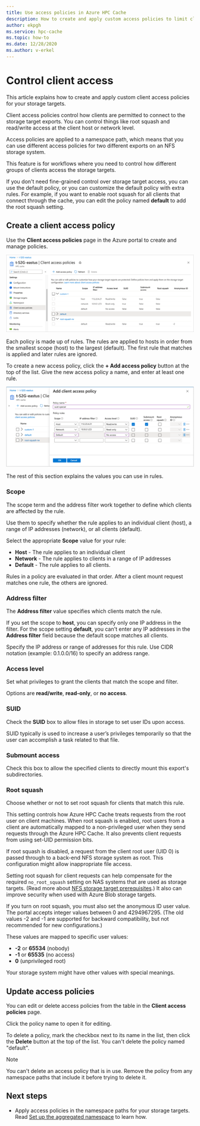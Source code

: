 ```yaml
---
title: Use access policies in Azure HPC Cache
description: How to create and apply custom access policies to limit client access to storage targets in Azure HPC Cache
author: ekpgh
ms.service: hpc-cache
ms.topic: how-to
ms.date: 12/28/2020
ms.author: v-erkel
---
```


# Control client access

This article explains how to create and apply custom client access policies for your storage targets.

Client access policies control how clients are permitted to connect to the storage target exports. You can control things like root squash and read/write access at the client host or network level.

Access policies are applied to a namespace path, which means that you can use different access policies for two different exports on an NFS storage system.

This feature is for workflows where you need to control how different groups of clients access the storage targets.

If you don't need fine-grained control over storage target access, you can use the default policy, or you can customize the default policy with extra rules. For example, if you want to enable root squash for all clients that connect through the cache, you can edit the policy named **default** to add the root squash setting.

## Create a client access policy

Use the **Client access policies** page in the Azure portal to create and manage policies. <!-- is there AZ CLI for this? -->

[![screenshot of client access policies page. Several policies are defined, and some are expanded to show their rules](media/policies-overview.png)](media/policies-overview.png#lightbox)

Each policy is made up of rules. The rules are applied to hosts in order from the smallest scope (host) to the largest (default). The first rule that matches is applied and later rules are ignored.

To create a new access policy, click the **+ Add access policy** button at the top of the list. Give the new access policy a name, and enter at least one rule.

![screenshot of access policies edit blade with multiple rules filled in. Click ok to save the rule.](media/add-policy.png)

The rest of this section explains the values you can use in rules.

### Scope

The scope term and the address filter work together to define which clients are affected by the rule.

Use them to specify whether the rule applies to an individual client (host), a range of IP addresses (network), or all clients (default).

Select the appropriate **Scope** value for your rule:

* **Host** - The rule applies to an individual client
* **Network** - The rule applies to clients in a range of IP addresses
* **Default** - The rule applies to all clients.

Rules in a policy are evaluated in that order. After a client mount request matches one rule, the others are ignored.

### Address filter

The **Address filter** value specifies which clients match the rule.

If you set the scope to **host**, you can specify only one IP address in the filter. For the scope setting **default**, you can't enter any IP addresses in the **Address filter** field because the default scope matches all clients.

Specify the IP address or range of addresses for this rule. Use CIDR notation (example: 0.1.0.0/16) to specify an address range.

### Access level

Set what privileges to grant the clients that match the scope and filter.

Options are **read/write**, **read-only**, or **no access**.

### SUID

Check the **SUID** box to allow files in storage to set user IDs upon access.

SUID typically is used to increase a user’s privileges temporarily so that the user can accomplish a task related to that file.

### Submount access

Check this box to allow the specified clients to directly mount this export's subdirectories.

### Root squash

Choose whether or not to set root squash for clients that match this rule.

This setting controls how Azure HPC Cache treats requests from the root user on client machines. When root squash is enabled, root users from a client are automatically mapped to a non-privileged user  when they send requests through the Azure HPC Cache. It also prevents client requests from using set-UID permission bits.

If root squash is disabled, a request from the client root user (UID 0) is passed through to a back-end NFS storage system as root. This configuration might allow inappropriate file access.

Setting root squash for client requests can help compensate for the required ``no_root_squash`` setting on NAS systems that are used as storage targets. (Read more about [NFS storage target prerequisites](hpc-cache-prerequisites.md#nfs-storage-requirements).) It also can improve security when used with Azure Blob storage targets.

If you turn on root squash, you must also set the anonymous ID user value. The portal accepts integer values between 0 and 4294967295. (The old values -2 and -1 are supported for backward compatibility, but not recommended for new configurations.)

These values are mapped to specific user values:

* **-2** or **65534** (nobody)
* **-1** or **65535** (no access)
* **0** (unprivileged root)

Your storage system might have other values with special meanings.

## Update access policies

You can edit or delete access policies from the table in the **Client access policies** page.

Click the policy name to open it for editing.

To delete a policy, mark the checkbox next to its name in the list, then click the **Delete** button at the top of the list. You can't delete the policy named "default".

> [!NOTE]
> You can't delete an access policy that is in use. Remove the policy from any namespace paths that include it before trying to delete it.

## Next steps

* Apply access policies in the namespace paths for your storage targets. Read [Set up the aggregated namespace](add-namespace-paths.md) to learn how.
